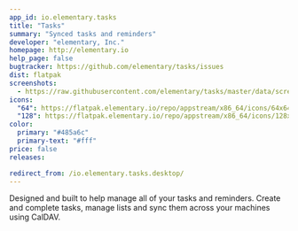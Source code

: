 ```yaml
---
app_id: io.elementary.tasks
title: "Tasks"
summary: "Synced tasks and reminders"
developer: "elementary, Inc."
homepage: http://elementary.io
help_page: false
bugtracker: https://github.com/elementary/tasks/issues
dist: flatpak
screenshots:
  - https://raw.githubusercontent.com/elementary/tasks/master/data/screenshot.png
icons:
  "64": https://flatpak.elementary.io/repo/appstream/x86_64/icons/64x64/io.elementary.tasks.png
  "128": https://flatpak.elementary.io/repo/appstream/x86_64/icons/128x128/io.elementary.tasks.png
color:
  primary: "#485a6c"
  primary-text: "#fff"
price: false
releases:

redirect_from: /io.elementary.tasks.desktop/
---
```


<p>Designed and built to help manage all of your tasks and reminders. Create and complete tasks, manage lists and sync them across your machines using CalDAV.</p>